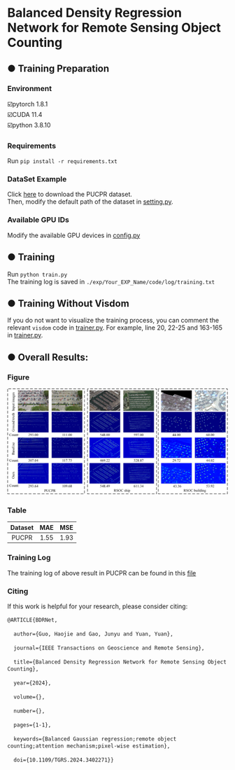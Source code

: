# Balanced Density Regression Network for Remote Sensing Object Counting
## ● Training Preparation
### Environment
☑️pytorch 1.8.1  
☑️CUDA 11.4  
☑️python 3.8.10  
### Requirements
Run ```pip install -r requirements.txt```
### DataSet Example
Click [here](https://lafi.github.io/LPN/) to download the PUCPR dataset.  
Then, modify the default path of the dataset in [setting.py](datasets/PUCPR/setting.py).
### Available GPU IDs
Modify the available GPU devices in [config.py](config.py)
## ● Training
Run ```python train.py```  
The training log is saved in ```./exp/Your_EXP_Name/code/log/training.txt```
## ● Training Without Visdom
If you do not want to visualize the training process, you can comment the relevant ```visdom``` code in [trainer.py](trainer.py).
For example, line 20, 22-25 and 163-165 in [trainer.py](trainer.py).
## ● Overall Results:
### Figure
![overall results](results1.jpg)
### Table
|Dataset|MAE|MSE|
| :---:         |     :---:      |          :---: |
|PUCPR|1.55|1.93|
### Training Log
The training log of above result in PUCPR can be found in this [file](https://docs.qq.com/doc/DQ21tQ3d0aldhTlBR)
### Citing
If this work is helpful for your research, please consider citing:

```
@ARTICLE{BDRNet,

  author={Guo, Haojie and Gao, Junyu and Yuan, Yuan},

  journal={IEEE Transactions on Geoscience and Remote Sensing}, 

  title={Balanced Density Regression Network for Remote Sensing Object Counting}, 

  year={2024},

  volume={},

  number={},

  pages={1-1},

  keywords={Balanced Gaussian regression;remote object counting;attention mechanism;pixel-wise estimation},

  doi={10.1109/TGRS.2024.3402271}}
```
